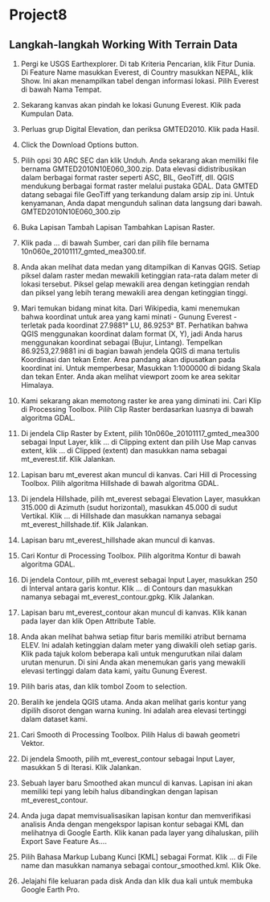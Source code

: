 # Project8
## Langkah-langkah Working With Terrain Data

1. Pergi ke USGS Earthexplorer. Di tab Kriteria Pencarian, klik Fitur Dunia. Di Feature Name masukkan Everest, di Country masukkan NEPAL, klik Show. Ini akan menampilkan tabel dengan informasi lokasi. Pilih Everest di bawah Nama Tempat.

2. Sekarang kanvas akan pindah ke lokasi Gunung Everest. Klik pada Kumpulan Data.

3. Perluas grup Digital Elevation, dan periksa GMTED2010. Klik pada Hasil.

4. Click the Download Options button.

5. Pilih opsi 30 ARC SEC dan klik Unduh. Anda sekarang akan memiliki file bernama GMTED2010N10E060_300.zip. Data elevasi didistribusikan dalam berbagai format raster seperti ASC, BIL, GeoTiff, dll. QGIS mendukung berbagai format raster melalui pustaka GDAL. Data GMTED datang sebagai file GeoTiff yang terkandung dalam arsip zip ini. Untuk kenyamanan, Anda dapat mengunduh salinan data langsung dari bawah. GMTED2010N10E060_300.zip

6. Buka Lapisan Tambah Lapisan Tambahkan Lapisan Raster.

7. Klik pada … di bawah Sumber, cari dan pilih file bernama 10n060e_20101117_gmted_mea300.tif.

8. Anda akan melihat data medan yang ditampilkan di Kanvas QGIS. Setiap piksel dalam raster medan mewakili ketinggian rata-rata dalam meter di lokasi tersebut. Piksel gelap mewakili area dengan ketinggian rendah dan piksel yang lebih terang mewakili area dengan ketinggian tinggi.

9. Mari temukan bidang minat kita. Dari Wikipedia, kami menemukan bahwa koordinat untuk area yang kami minati - Gunung Everest - terletak pada koordinat 27.9881° LU, 86.9253° BT. Perhatikan bahwa QGIS menggunakan koordinat dalam format (X, Y), jadi Anda harus menggunakan koordinat sebagai (Bujur, Lintang). Tempelkan 86.9253,27.9881 ini di bagian bawah jendela QGIS di mana tertulis Koordinasi dan tekan Enter. Area pandang akan dipusatkan pada koordinat ini. Untuk memperbesar, Masukkan 1:1000000 di bidang Skala dan tekan Enter. Anda akan melihat viewport zoom ke area sekitar Himalaya.

10. Kami sekarang akan memotong raster ke area yang diminati ini. Cari Klip di Processing Toolbox. Pilih Clip Raster berdasarkan luasnya di bawah algoritma GDAL.

11. Di jendela Clip Raster by Extent, pilih 10n060e_20101117_gmted_mea300 sebagai Input Layer, klik ... di Clipping extent dan pilih Use Map canvas extent, klik ... di Clipped (extent) dan masukkan nama sebagai mt_everest.tif. Klik Jalankan.

12. Lapisan baru mt_everest akan muncul di kanvas. Cari Hill di Processing Toolbox. Pilih algoritma Hillshade di bawah algoritma GDAL.

13. Di jendela Hillshade, pilih mt_everest sebagai Elevation Layer, masukkan 315.000 di Azimuth (sudut horizontal), masukkan 45.000 di sudut Vertikal. Klik ... di Hillshade dan masukkan namanya sebagai mt_everest_hillshade.tif. Klik Jalankan.

14. Lapisan baru mt_everest_hillshade akan muncul di kanvas.

15. Cari Kontur di Processing Toolbox. Pilih algoritma Kontur di bawah algoritma GDAL.

16. Di jendela Contour, pilih mt_everest sebagai Input Layer, masukkan 250 di Interval antara garis kontur. Klik ... di Contours dan masukkan namanya sebagai mt_everest_contour.gpkg. Klik Jalankan.

17. Lapisan baru mt_everest_contour akan muncul di kanvas. Klik kanan pada layer dan klik Open Attribute Table.

18. Anda akan melihat bahwa setiap fitur baris memiliki atribut bernama ELEV. Ini adalah ketinggian dalam meter yang diwakili oleh setiap garis. Klik pada tajuk kolom beberapa kali untuk mengurutkan nilai dalam urutan menurun. Di sini Anda akan menemukan garis yang mewakili elevasi tertinggi dalam data kami, yaitu Gunung Everest.

19. Pilih baris atas, dan klik tombol Zoom to selection.

20. Beralih ke jendela QGIS utama. Anda akan melihat garis kontur yang dipilih disorot dengan warna kuning. Ini adalah area elevasi tertinggi dalam dataset kami.

21. Cari Smooth di Processing Toolbox. Pilih Halus di bawah geometri Vektor.

22. Di jendela Smooth, pilih mt_everest_contour sebagai Input Layer, masukkan 5 di Iterasi. Klik Jalankan.

23. Sebuah layer baru Smoothed akan muncul di kanvas. Lapisan ini akan memiliki tepi yang lebih halus dibandingkan dengan lapisan mt_everest_contour.

24. Anda juga dapat memvisualisasikan lapisan kontur dan memverifikasi analisis Anda dengan mengekspor lapisan kontur sebagai KML dan melihatnya di Google Earth. Klik kanan pada layer yang dihaluskan, pilih Export Save Feature As….

25. Pilih Bahasa Markup Lubang Kunci [KML] sebagai Format. Klik ... di File name dan masukkan namanya sebagai contour_smoothed.kml. Klik Oke.

26. Jelajahi file keluaran pada disk Anda dan klik dua kali untuk membuka Google Earth Pro.


